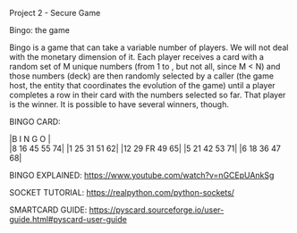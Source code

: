 Project 2 - Secure Game

Bingo: the game

Bingo is a game that can take a variable number of players. We will not deal with the monetary dimension of it. Each player receives a card with a random set of M unique numbers (from 1 to , but not all, since M < N) and those numbers (deck) are then randomly selected by a caller (the game host, the entity that coordinates the evolution of the game) until a player completes a row in their card with the numbers selected so far. That player is the winner. It is possible to have several winners, though.


BINGO CARD:

|B   I   N   G   O |    
|8   16  45  55  74|
|1   25  31  51  62|
|12  29  FR  49  65|
|5   21  42  53  71|
|6   18  36  47  68|                                                  


BINGO EXPLAINED:
https://www.youtube.com/watch?v=nGCEpUAnkSg

SOCKET TUTORIAL:
https://realpython.com/python-sockets/
 
SMARTCARD GUIDE:
https://pyscard.sourceforge.io/user-guide.html#pyscard-user-guide


